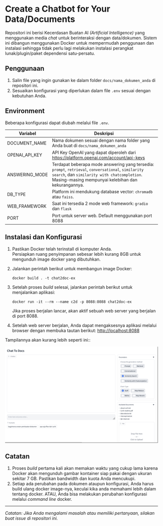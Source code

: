 # Create a Chatbot for Your Data/Documents

Repositori ini berisi Kecerdasan Buatan AI *(Artificial Intelligence)* yang menggunakan media *chat* untuk berinteraksi dengan data/dokumen. Sistem ini dibangun menggunakan Docker untuk mempermudah penggunaan dan instalasi sehingga tidak perlu lagi melakukan instalasi perangkat lunak/plugin/paket dependensi satu-persatu.

## Penggunaan

1. Salin file yang ingin gunakan ke dalam folder `docs/nama_dokumen_anda` di repositori ini.
2. Sesuaikan konfigurasi yang diperlukan dalam file `.env` sesuai dengan kebutuhan Anda.

## Environment

Beberapa konfigurasi dapat diubah melalui file `.env`.

| Variabel | Deskripsi |
|---|---|
| DOCUMENT_NAME | Nama dokumen sesuai dengan nama folder yang Anda buat di `docs/nama_dokumen_anda` |
| OPENAI_API_KEY | API Key OpenAI yang dapat diperoleh dari  https://platform.openai.com/account/api-keys |
| ANSWERING_MODE | Terdapat beberapa mode answering yang tersedia: `prompt`, `retrieval`, `conversational`, `similarity search`, dan `similarity with chatcompletion`. <br>Masing-masing mempunyai kelebihan dan kekurangannya. |
| DB_TYPE | Platform ini mendukung database vector: `chromadb` atau `faiss`. |
| WEB_FRAMEWORK | Saat ini tersedia 2 mode web framework: `gradio` dan `flask` |
| PORT | Port untuk server web. Default menggunakan port 8088 |



## Instalasi dan Konfigurasi

1. Pastikan Docker telah terinstall di komputer Anda.
<br>Persiapkan ruang penyimpanan sebesar lebih kurang 8GB untuk mengunduh image docker yang dibutuhkan.
2. Jalankan perintah berikut untuk membangun image Docker:

    ```
    docker build . -t chat2doc-ex
    ```

3. Setelah proses *build* selesai, jalankan perintah berikut untuk menjalankan aplikasi:

    ```
    docker run -it --rm --name c2d -p 8088:8088 chat2doc-ex
    ```

    Jika proses berjalan lancar, akan aktif sebuah web server yang berjalan di port 8088.

4. Setelah web server berjalan, Anda dapat mengaksesnya aplikasi melalui browser dengan membuka tautan berikut: [http://localhost:8088](http://localhost:8088)

Tampilannya akan kurang lebih seperti ini::

![chat2docs](screenshot.png)


## Catatan

1. Proses *build* pertama kali akan memakan waktu yang cukup lama karena Docker akan mengunduh gambar kontainer siap pakai dengan ukuran sekitar 7 GB. Pastikan bandwidth dan kuota Anda mencukupi.
2. Setiap ada perubahan pada dokumen ataupun konfigurasi, Anda harus build ulang docker image-nya, keculai kika anda memahami lebih dalam tentang docker. ATAU, Anda bisa melakukan perubahan konfigurasi melalui *command line* docker.

---

*Catatan: Jika Anda mengalami masalah atau memiliki pertanyaan, silakan buat *issue* di repositori ini.*